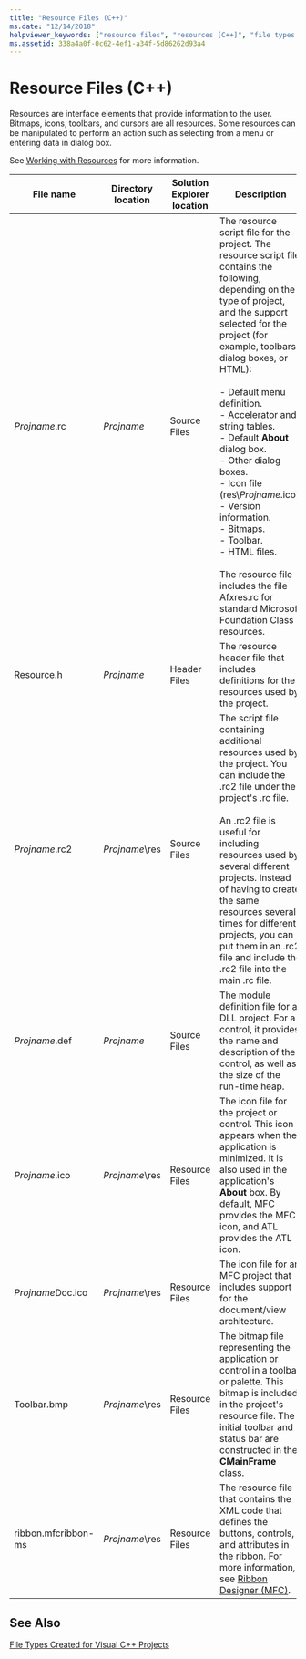 ```yaml
---
title: "Resource Files (C++)"
ms.date: "12/14/2018"
helpviewer_keywords: ["resource files", "resources [C++]", "file types [C++], resource files"]
ms.assetid: 338a4a0f-0c62-4ef1-a34f-5d86262d93a4
---
```

# Resource Files (C++)

Resources are interface elements that provide information to the user. Bitmaps, icons, toolbars, and cursors are all resources. Some resources can be manipulated to perform an action such as selecting from a menu or entering data in dialog box.

See [Working with Resources](../../windows/working-with-resource-files.md) for more information.

|File name|Directory location|Solution Explorer location|Description|
|---------------|------------------------|--------------------------------|-----------------|
|*Projname*.rc|*Projname*|Source Files|The resource script file for the project. The resource script file contains the following, depending on the type of project, and the support selected for the project (for example, toolbars, dialog boxes, or HTML):<br /><br />- Default menu definition.<br />- Accelerator and string tables.<br />- Default **About** dialog box.<br />- Other dialog boxes.<br />- Icon file (res\\*Projname*.ico).<br />- Version information.<br />- Bitmaps.<br />- Toolbar.<br />- HTML files.<br /><br /> The resource file includes the file Afxres.rc for standard Microsoft Foundation Class resources.|
|Resource.h|*Projname*|Header Files|The resource header file that includes definitions for the resources used by the project.|
|*Projname*.rc2|*Projname*\res|Source Files|The script file containing additional resources used by the project. You can include the .rc2 file under the project's .rc file.<br /><br /> An .rc2 file is useful for including resources used by several different projects. Instead of having to create the same resources several times for different projects, you can put them in an .rc2 file and include the .rc2 file into the main .rc file.|
|*Projname*.def|*Projname*|Source Files|The module definition file for a DLL project. For a control, it provides the name and description of the control, as well as the size of the run-time heap.|
|*Projname*.ico|*Projname*\res|Resource Files|The icon file for the project or control. This icon appears when the application is minimized. It is also used in the application's **About** box. By default, MFC provides the MFC icon, and ATL provides the ATL icon.|
|*Projname*Doc.ico|*Projname*\res|Resource Files|The icon file for an MFC project that includes support for the document/view architecture.|
|Toolbar.bmp|*Projname*\res|Resource Files|The bitmap file representing the application or control in a toolbar or palette. This bitmap is included in the project's resource file. The initial toolbar and status bar are constructed in the **CMainFrame** class.|
|ribbon.mfcribbon-ms|*Projname*\res|Resource Files|The resource file that contains the XML code that defines the buttons, controls, and attributes in the ribbon. For more information, see [Ribbon Designer (MFC)](../../mfc/ribbon-designer-mfc.md).|

## See Also

[File Types Created for Visual C++ Projects](file-types-created-for-visual-cpp-projects.md)
